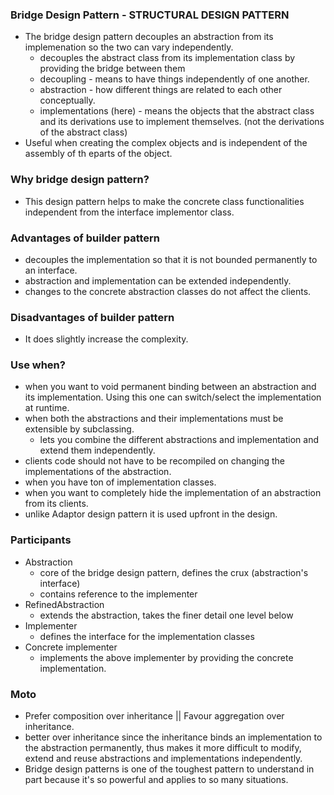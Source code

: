 ### Bridge Design Pattern - STRUCTURAL DESIGN PATTERN
* The bridge design pattern decouples an abstraction from its implemenation so the two can vary independently.
    * decouples the abstract class from its implementation class by providing the bridge between them
    * decoupling - means to have things independently of one another.
    * abstraction - how different things are related to each other conceptually.
    * implementations (here) - means the objects that the abstract class and its derivations use to implement themselves. (not the derivations of the abstract class)
* Useful when creating the complex objects and is independent of the assembly of th eparts of the object.

### Why bridge design pattern?
* This design pattern helps to make the concrete class functionalities independent from the interface implementor class.

### Advantages of builder pattern
* decouples the implementation so that it is not bounded permanently to an interface.
* abstraction and implementation can be extended independently.
* changes to the concrete abstraction classes do not affect the clients.

### Disadvantages of builder pattern
* It does slightly increase the complexity.

### Use when?
* when you want to void permanent binding between an abstraction and its implementation. Using this one can switch/select the implementation at runtime.
* when both the abstractions and their implementations must be extensible by subclassing.
    * lets you combine the different abstractions and implementation and extend them independently.
* clients code should not have to be recompiled on changing the implementations of the abstraction.
* when you have ton of implementation classes.
* when you want to completely hide the implementation of an abstraction from its clients.
* unlike Adaptor design pattern it is used upfront in the design.

### Participants
* Abstraction
    * core of the bridge design pattern, defines the crux (abstraction's interface)
    * contains reference to the implementer
* RefinedAbstraction
    * extends the abstraction, takes the finer detail one level below
* Implementer
    * defines the interface for the implementation classes
* Concrete implementer
    * implements the above implementer by providing the concrete implementation.

### Moto
* Prefer composition over inheritance || Favour aggregation over inheritance.
* better over inheritance since the inheritance binds an implementation to the abstraction permanently, thus makes it more difficult to modify, extend and reuse abstractions and implementations independently.
* Bridge design patterns is one of the toughest pattern to understand in part because it's so powerful and applies to so many situations.